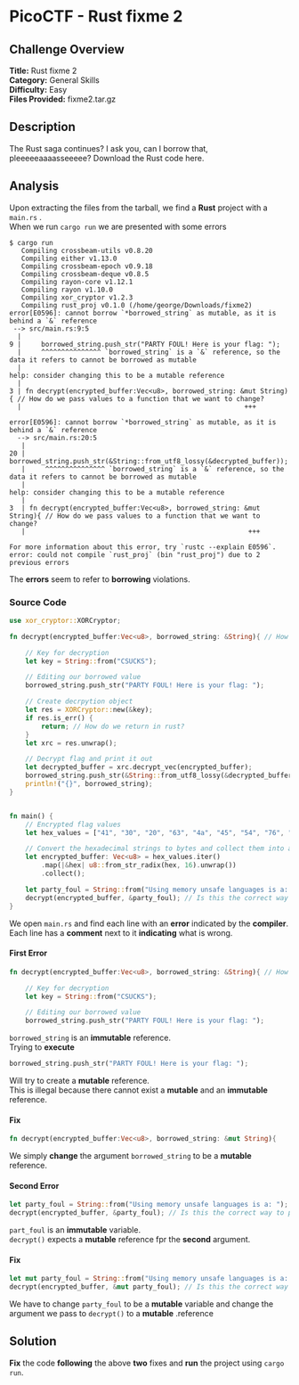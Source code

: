# PicoCTF - Rust fixme 2

## Challenge Overview
**Title:** Rust fixme 2  
**Category:** General Skills  
**Difficulty:** Easy  
**Files Provided:** fixme2.tar.gz

## Description
The Rust saga continues? I ask you, can I borrow that, pleeeeeaaaasseeeee? Download the Rust code here. 

## Analysis
Upon extracting the files from the tarball, we find a **Rust** project with a `main.rs` .  
When we run `cargo run` we are presented with some errors
```
$ cargo run       
   Compiling crossbeam-utils v0.8.20
   Compiling either v1.13.0
   Compiling crossbeam-epoch v0.9.18
   Compiling crossbeam-deque v0.8.5
   Compiling rayon-core v1.12.1
   Compiling rayon v1.10.0
   Compiling xor_cryptor v1.2.3
   Compiling rust_proj v0.1.0 (/home/george/Downloads/fixme2)
error[E0596]: cannot borrow `*borrowed_string` as mutable, as it is behind a `&` reference
 --> src/main.rs:9:5
  |
9 |     borrowed_string.push_str("PARTY FOUL! Here is your flag: ");
  |     ^^^^^^^^^^^^^^^ `borrowed_string` is a `&` reference, so the data it refers to cannot be borrowed as mutable
  |
help: consider changing this to be a mutable reference
  |
3 | fn decrypt(encrypted_buffer:Vec<u8>, borrowed_string: &mut String){ // How do we pass values to a function that we want to change?
  |                                                        +++

error[E0596]: cannot borrow `*borrowed_string` as mutable, as it is behind a `&` reference
  --> src/main.rs:20:5
   |
20 |     borrowed_string.push_str(&String::from_utf8_lossy(&decrypted_buffer));
   |     ^^^^^^^^^^^^^^^ `borrowed_string` is a `&` reference, so the data it refers to cannot be borrowed as mutable
   |
help: consider changing this to be a mutable reference
   |
3  | fn decrypt(encrypted_buffer:Vec<u8>, borrowed_string: &mut String){ // How do we pass values to a function that we want to change?
   |                                                        +++

For more information about this error, try `rustc --explain E0596`.
error: could not compile `rust_proj` (bin "rust_proj") due to 2 previous errors
```
The **errors** seem to refer to **borrowing** violations.

### Source Code
```rust
use xor_cryptor::XORCryptor;

fn decrypt(encrypted_buffer:Vec<u8>, borrowed_string: &String){ // How do we pass values to a function that we want to change?

    // Key for decryption
    let key = String::from("CSUCKS");

    // Editing our borrowed value
    borrowed_string.push_str("PARTY FOUL! Here is your flag: ");

    // Create decrpytion object
    let res = XORCryptor::new(&key);
    if res.is_err() {
        return; // How do we return in rust?
    }
    let xrc = res.unwrap();

    // Decrypt flag and print it out
    let decrypted_buffer = xrc.decrypt_vec(encrypted_buffer);
    borrowed_string.push_str(&String::from_utf8_lossy(&decrypted_buffer));
    println!("{}", borrowed_string);
}


fn main() {
    // Encrypted flag values
    let hex_values = ["41", "30", "20", "63", "4a", "45", "54", "76", "01", "1c", "7e", "59", "63", "e1", "61", "25", "0d", "c4", "60", "f2", "12", "a0", "18", "03", "51", "03", "36", "05", "0e", "f9", "42", "5b"];

    // Convert the hexadecimal strings to bytes and collect them into a vector
    let encrypted_buffer: Vec<u8> = hex_values.iter()
        .map(|&hex| u8::from_str_radix(hex, 16).unwrap())
        .collect();

    let party_foul = String::from("Using memory unsafe languages is a: "); // Is this variable changeable?
    decrypt(encrypted_buffer, &party_foul); // Is this the correct way to pass a value to a function so that it can be changed?
}
```

We open `main.rs` and find each line with an **error** indicated by the **compiler**.  
Each line has a **comment** next to it **indicating** what is wrong.

#### First Error
```rust
fn decrypt(encrypted_buffer:Vec<u8>, borrowed_string: &String){ // How do we pass values to a function that we want to change?

    // Key for decryption
    let key = String::from("CSUCKS");

    // Editing our borrowed value
    borrowed_string.push_str("PARTY FOUL! Here is your flag: ");
```
`borrowed_string` is an **immutable** reference.  
Trying to **execute**
```rust
borrowed_string.push_str("PARTY FOUL! Here is your flag: ");
```
Will try to create a **mutable** reference.  
This is illegal because there cannot exist a **mutable** and an **immutable** reference.
#### Fix
```rust
fn decrypt(encrypted_buffer:Vec<u8>, borrowed_string: &mut String){ 
```
We simply **change** the argument `borrowed_string` to be a **mutable** reference.

#### Second Error
```rust
let party_foul = String::from("Using memory unsafe languages is a: "); // Is this variable changeable?
decrypt(encrypted_buffer, &party_foul); // Is this the correct way to pass a value to a function so that it can be changed?
```
`part_foul` is an **immutable** variable.  
`decrypt()` expects a **mutable** reference fpr the **second** argument.  
#### Fix
```rust
let mut party_foul = String::from("Using memory unsafe languages is a: "); // Is this variable changeable?
decrypt(encrypted_buffer, &mut party_foul); // Is this the correct way to pass a value to a function so that it can be changed?
```
We have to change `party_foul` to be a **mutable** variable and change the argument we pass to `decrypt()` to a **mutable** .reference
## Solution

**Fix** the code **following** the above **two** fixes and **run** the project using `cargo run`.